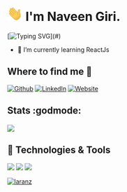 <!--
**1naveengiri/1naveengiri** is a ✨ _special_ ✨ repository because its `README.md` (this file) appears on your GitHub profile.

Here are some ideas to get you started:

- 🔭 I’m currently working on ...
- 🌱 I’m currently learning ...
- 👯 I’m looking to collaborate on ...
- 🤔 I’m looking for help with ...
- 💬 Ask me about ...
- 📫 How to reach me: ...
- 😄 Pronouns: ...
- ⚡ Fun fact: ...
-->
# <img src="https://github.com/laranz/laranz/blob/main/hi.gif" width="35px" /> I'm Naveen Giri.

[![Typing SVG](https://readme-typing-svg.herokuapp.com?font=comfortaa&color=016EEA&size=24&width=500&lines=WordPress+Developer;Nice+to+meet+you...)](#)

* 🌱 I’m currently learning ReactJs 

## Where to find me :thinking:

[![Github](https://img.shields.io/badge/-Github-181717?style=for-the-badge&logo=Github&logoColor=white)](https://github.com/1naveengiri)
[![LinkedIn](https://img.shields.io/badge/-LinkedIn-0077B5?style=for-the-badge&logo=LinkedIn&logoColor=white)](https://www.linkedin.com/in/1naveengiri/)
[![Website](https://img.shields.io/badge/-Website-21759B?style=for-the-badge&logo=wordpress&logoColor=white)](https://www.naveengiri.com)

## Stats :godmode:
<a href="https://github.com/1naveengiri/">
  <img align="center" src="https://github-readme-stats.vercel.app/api?username=1naveengiri&show_icons=true&line_height=27&count_private=true&title_color=ffffff&text_color=c9cacc&icon_color=2bbc8a&bg_color=1d1f21" />
</a>

## 🔧 Technologies & Tools
![](https://img.shields.io/badge/OS-Mac-informational?style=flat&logo=macos&logoColor=white&color=2bbc8a)
![](https://img.shields.io/badge/Editor-visual-informational?style=flat&logo=visual&logoColor=white&color=2bbc8a)
![](https://img.shields.io/badge/Shell-Zsh-informational?style=flat&logo=gnu-bash&logoColor=white&color=2bbc8a)


<a href="https://github.com/1naveengiri/">
<img src="https://komarev.com/ghpvc/?username=1naveengiri" alt="laranz" />
</a
